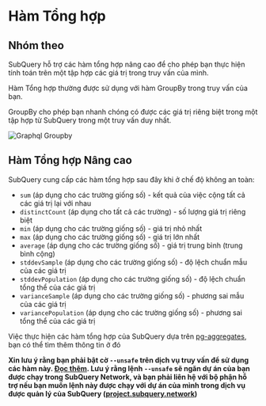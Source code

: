 # Hàm Tổng hợp

## Nhóm theo

SubQuery hỗ trợ các hàm tổng hợp nâng cao để cho phép bạn thực hiện tính toán trên một tập hợp các giá trị trong truy vấn của mình.

Hàm Tổng hợp thường được sử dụng với hàm GroupBy trong truy vấn của bạn.

GroupBy cho phép bạn nhanh chóng có được các giá trị riêng biệt trong một tập hợp từ SubQuery trong một truy vấn duy nhất.

![Graphql Groupby](/assets/img/graphql_aggregation.png)

## Hàm Tổng hợp Nâng cao

SubQuery cung cấp các hàm tổng hợp sau đây khi ở chế độ không an toàn:

- `sum` (áp dụng cho các trường giống số) - kết quả của việc cộng tất cả các giá trị lại với nhau
- `distinctCount` (áp dụng cho tất cả các trường) - số lượng giá trị riêng biệt
- `min` (áp dụng cho các trường giống số) - giá trị nhỏ nhất
- `max` (áp dụng cho các trường giống số) - giá trị lớn nhất
- `average` (áp dụng cho các trường giống số) - giá trị trung bình (trung bình cộng)
- `stddevSample` (áp dụng cho các trường giống số) - độ lệch chuẩn mẫu của các giá trị
- `stddevPopulation` (áp dụng cho các trường giống số) - độ lệch chuẩn tổng thể của các giá trị
- `varianceSample` (áp dụng cho các trường giống số) - phương sai mẫu của các giá trị
- `variancePopulation` (áp dụng cho các trường giống số) - phương sai tổng thể của các giá trị

Việc thực hiện các hàm tổng hợp của SubQuery dựa trên [pg-aggregates](https://github.com/graphile/pg-aggregates), bạn có thể tìm thêm thông tin ở đó

**Xin lưu ý rằng bạn phải bật cờ `--unsafe` trên dịch vụ truy vấn để sử dụng các hàm này. [Đọc thêm](./references.md#unsafe-2). Lưu ý rằng lệnh `--unsafe` sẽ ngăn dự án của bạn được chạy trong SubQuery Network, và bạn phải liên hệ với bộ phận hỗ trợ nếu bạn muốn lệnh này được chạy với dự án của mình trong dịch vụ được quản lý của SubQuery ([project.subquery.network](https://project.subquery.network))**

